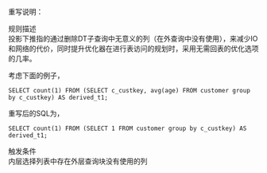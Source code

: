 重写说明：

规则描述  
投影下推指的通过删除DT子查询中无意义的列（在外查询中没有使用），来减少IO和网络的代价，同时提升优化器在进行表访问的规划时，采用无需回表的优化选项的几率。

考虑下面的例子，
```
SELECT count(1) FROM (SELECT c_custkey, avg(age) FROM customer group by c_custkey) AS derived_t1;
```
重写后的SQL为，
```
SELECT count(1) FROM (SELECT 1 FROM customer group by c_custkey) AS derived_t1;
```

触发条件  
内层选择列表中存在外层查询块没有使用的列
